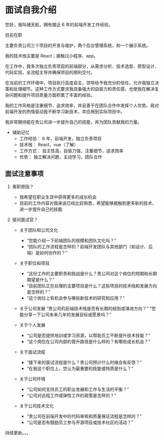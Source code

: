 # 面试自我介绍

您好，我叫储天航，拥有接近 6 年的前端开发工作经验。

目前在职

<!-- 离职走流程大概需要1~2周左右。 -->

主要负责公司三个项目的开发与维护，两个后台管理系统，和一个展示系统。

我的技术栈主要是 React；接触过小程序、app。

在工作中，我多次独立负责项目的前端部分，从需求分析、技术选型、原型设计、代码实现，全流程主导并确保项目的顺利交付。

在当前的工作环境中，项目执行高度自主，领导给予我充分的信任，允许我独立决策和处理细节。这种工作方式要求我具备强大的自驱力和责任感，也使我在解决复杂问题和提升项目质量方面积累了丰富的经验。

我的工作风格是注重细节、追求效率，并且善于在团队合作中发挥个人优势。我对前端开发的热情驱动我不断学习新技术，并应用到实际项目中。

我非常期待能在贵公司进一步提升自己的技能，并为团队贡献我的力量。

- 辅助记忆
  - 工作经验： 6 年，前端开发，独立负责项目
  - 技术栈： React，vue（了解）
  - 工作方式： 自主性高，自驱力强，注重细节，追求效率
  - 优势： 独立解决问题，主动学习，团队合作

## 面试注意事项

1. 离职原因？

   - 我希望在职业生涯中获得更多的成长机会
   - 目前的工作内容对我来说已经比较熟悉，希望能够接触到更多新的技术，进一步提升自己的技能

2. 提问面试官？

   - 关于团队和公司文化
     - “您能介绍一下前端团队的规模和团队文化吗？”
     - “团队的工作流程是怎样的？前端开发团队与其他部门（如设计、后端）是如何协作的？”

   - 关于职位和项目
     - “这份工作的主要职责和挑战是什么？贵公司对这个岗位的短期和长期期望是什么？”
     - “目前团队正在处理的主要项目是什么？这些项目的技术栈和发展方向是怎样的？”
     - “这个岗位上有机会参与哪些新技术的研究和应用？”

   - 关于公司发展
     “贵公司的前端技术栈是否有长期的规划或演进方向？”
     “您能分享一下公司未来几年的发展目标或愿景吗？”

   - 关于个人发展
     - “公司是否提供培训或学习资源，以帮助员工不断提升技术技能？”
     - “这个岗位在公司内部的晋升路径是什么样的？有哪些成长机会？”

   - 关于面试流程
     - “接下来的面试流程是什么？贵公司预计什么时候会有反馈？”
     - “在我这个职位上，您认为最重要的技能或特质是什么？”

   - 关于公司环境
     - “公司如何支持员工的职业发展和工作与生活的平衡？”
     - “公司对远程工作或弹性工作的政策是怎样的？”

   - 关于公司技术文化
     - “贵公司在前端开发中的代码审核和质量保证流程是怎样的？”
     - “公司是否有鼓励员工参与开源项目或技术社区的活动？”

持续更新。。。
